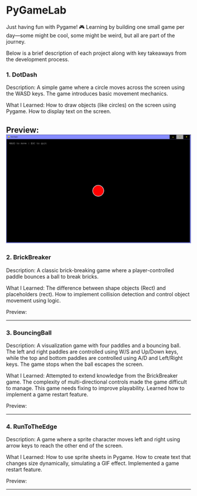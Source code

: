 # PyGameLab
Just having fun with Pygame! 🎮 Learning by building one small game per day—some might be cool, some might be weird, but all are part of the journey.

Below is a brief description of each project along with key takeaways from the development process.
### 1. DotDash
Description:
A simple game where a circle moves across the screen using the WASD keys. The game introduces basic movement mechanics.

What I Learned:
    How to draw objects (like circles) on the screen using Pygame.
    How to display text on the screen.

Preview:
![Game Preview](demo_images/DotDash_demo.png)
--------------------------------------------------------
### 2. BrickBreaker
Description:
A classic brick-breaking game where a player-controlled paddle bounces a ball to break bricks.

What I Learned:
    The difference between shape objects (Rect) and placeholders (rect).
    How to implement collision detection and control object movement using logic.

Preview:

--------------------------------------------------------
### 3. BouncingBall
Description:
A visualization game with four paddles and a bouncing ball. The left and right paddles are controlled using W/S and Up/Down keys, while the top and bottom paddles are controlled using A/D and Left/Right keys. The game stops when the ball escapes the screen.

What I Learned:
    Attempted to extend knowledge from the BrickBreaker game.
    The complexity of multi-directional controls made the game difficult to manage.
    This game needs fixing to improve playability.
    Learned how to implement a game restart feature.

Preview:

--------------------------------------------------------
### 4. RunToTheEdge
Description:
A game where a sprite character moves left and right using arrow keys to reach the other end of the screen.

What I Learned:
    How to use sprite sheets in Pygame.
    How to create text that changes size dynamically, simulating a GIF effect.
    Implemented a game restart feature.

Preview:

--------------------------------------------------------
